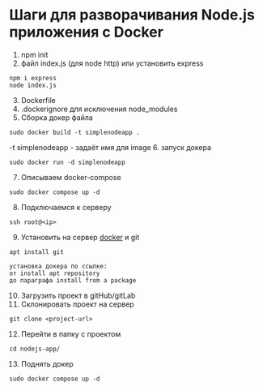 # Шаги для разворачивания Node.js приложения с Docker

1. npm init
2. файл index.js (для node http)
   или установить express
```
npm i express
node index.js
```

3. Dockerfile
4. .dockerignore для исключения node_modules
5. Сборка докер файла 
```
sudo docker build -t simplenodeapp .
```
-t simplenodeapp - задаёт имя для image
6. запуск докера
```
sudo docker run -d simplenodeapp 
```
7. Описываем docker-compose
```
sudo docker compose up -d
```
8. Подключаемся к серверу
```
ssh root@<ip>
```
9. Установить на сервер [docker](https://docs.docker.com/engine/install/ubuntu) и git
```
apt install git

установка докера по ссылке:
от install apt repository 
до параграфа install from a package
```
10. Загрузить проект в gitHub/gitLab
11. Склонировать проект на сервер
```
git clone <project-url>
```
12. Перейти в папку с проектом
```
cd nodejs-app/
```
13. Поднять докер
```
sudo docker compose up -d
```